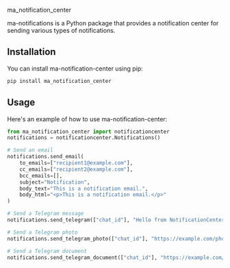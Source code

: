 ma_notification_center

ma-notifications is a Python package that provides a notification center for sending various types of notifications.

## Installation

You can install ma-notification-center using pip:
```python
pip install ma_notification_center
```

## Usage
Here's an example of how to use ma-notification-center:

```python
from ma_notification_center import notificationcenter
notifications = notificationcenter.Notifications()

# Send an email
notifications.send_email(
    to_emails=["recipient1@example.com"],
    cc_emails=["recipient2@example.com"],
    bcc_emails=[],
    subject="Notification",
    body_text="This is a notification email.",
    body_html="<p>This is a notification email.</p>"
)

# Send a Telegram message
notifications.send_telegram(["chat_id"], "Hello from NotificationCenter!")

# Send a Telegram photo
notifications.send_telegram_photo(["chat_id"], "https://example.com/photo.jpg", "Check out this photo!")

# Send a Telegram document
notifications.send_telegram_document(["chat_id"], "https://example.com/document.pdf", "Important Document")


